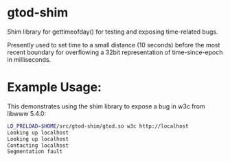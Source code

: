 gtod-shim
=========

Shim library for gettimeofday() for testing and exposing time-related bugs.

Presently used to set time to a small distance (10 seconds) before
the most recent boundary for overflowing a 32bit representation
of time-since-epoch in milliseconds.

Example Usage:
=============

This demonstrates using the shim library to expose
a bug in w3c from libwww 5.4.0:

```sh
LD_PRELOAD=$HOME/src/gtod-shim/gtod.so w3c http://localhost
Looking up localhost
Looking up localhost
Contacting localhost
Segmentation fault
```
